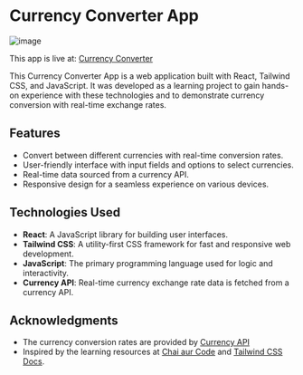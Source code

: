# Currency Converter App

![image](https://github.com/bilalmuhammad41/currency_converter/assets/122988632/5872e951-c746-472b-9886-db19c61b0c60)

This app is live at: [Currency Converter](https://bilalmuhammad41.github.io/currency_converter/)

This Currency Converter App is a web application built with React, Tailwind CSS, and JavaScript. It was developed as a learning project to gain hands-on experience with these technologies and to demonstrate currency conversion with real-time exchange rates.

## Features

- Convert between different currencies with real-time conversion rates.
- User-friendly interface with input fields and options to select currencies.
- Real-time data sourced from a currency API.
- Responsive design for a seamless experience on various devices.

## Technologies Used

- **React**: A JavaScript library for building user interfaces.
- **Tailwind CSS**: A utility-first CSS framework for fast and responsive web development.
- **JavaScript**: The primary programming language used for logic and interactivity.
- **Currency API**: Real-time currency exchange rate data is fetched from a currency API.

## Acknowledgments

- The currency conversion rates are provided by [Currency API](https://cdn.jsdelivr.net/gh/fawazahmed0/currency-api@1)
- Inspired by the learning resources at [Chai aur Code](https://www.youtube.com/@chaiaurcode) and [Tailwind CSS Docs](https://tailwindcss.com/).
